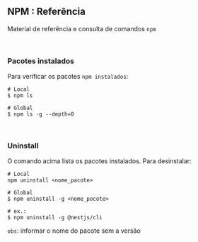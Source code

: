## NPM : Referência

Material de referência e consulta de comandos `npm`

<br/>

### Pacotes instalados

Para verificar os pacotes `npm instalados`:

    # Local
    $ npm ls
    
    # Global
    $ npm ls -g --depth=0
   
<br/>   

### Uninstall

O comando acima lista os pacotes instalados. Para desinstalar:

    # Local
    npm uninstall <nome_pacote>

    # Global
    $ npm uninstall -g <nome_pocote>
    
    # ex.:
    $ npm uninstall -g @nestjs/cli
  
`obs`: informar o nome do pacote sem a versão

<br/>

